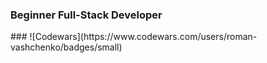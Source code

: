 <h3 align="left">Beginner Full-Stack Developer</h3>
###
![Codewars](https://www.codewars.com/users/roman-vashchenko/badges/small)

